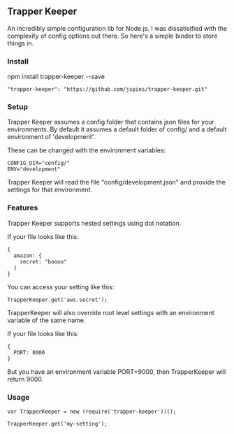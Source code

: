 ## Trapper Keeper

An incredibly simple configuration lib for Node.js. I was dissatisified with the complexity of config options out there. So here's a simple binder to store things in.

### Install

npm install trapper-keeper --save

```
"trapper-keeper": "https://github.com/jspies/trapper-keeper.git"
```

### Setup

Trapper Keeper assumes a config folder that contains json files for your environments. By default it assumes a default folder of config/ and a default environment of 'development'.

These can be changed with the environment variables:

```
CONFIG_DIR="config/"
ENV="development"
```

Trapper Keeper will read the file "config/development.json" and provide the settings for that environment.

### Features

Trapper Keeper supports nested settings using dot notation.

If your file looks like this:

```
{
  amazon: {
    secret: "boooo"
  }
}
```

You can access your setting like this:

```
TrapperKeeper.get('aws.secret');
```

TrapperKeeper will also override root level settings with an environment variable of the same name.

If your file looks like this:

```
{
  PORT: 8000
}
```

But you have an environment variable PORT=9000, then TrapperKeeper will return 9000.

### Usage

```
var TrapperKeeper = new (require('trapper-keeper'))();

TrapperKeeper.get('my-setting');

```
